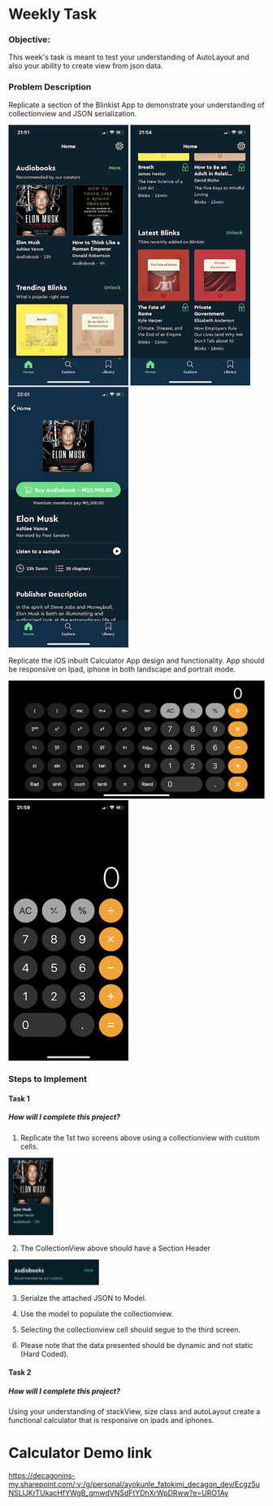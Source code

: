 # Weekly Task 

 
### Objective: 

This week's task is meant to test your understanding of AutoLayout and also your ability to create view from json data. 

 
### Problem Description 

Replicate a section of the Blinkist App to demonstrate your understanding of collectionview and JSON serialization.  

![](assets/section1_2.png) ![](assets/section1_1.png) ![](assets/section1_3.png)

Replicate the iOS inbuilt Calculator App design and functionality. App should be responsive on Ipad, iphone in both landscape and portrait mode. 

![](assets/calcLandscape.png) ![](assets/calcportrait.png)

### Steps to Implement  

#### Task 1  

##### How will I complete this project? 

1. Replicate the 1st two screens above using a collectionview with custom cells. 

![](assets/elonmuskcard.png)

2. The CollectionView above should have a Section Header  

![](assets/Audiobooks.png)

3. Serialze  the attached JSON to Model. 

4. Use the model to populate the collectionview.  

5. Selecting the collectionview cell should segue to the third screen. 

6. Please note that the data presented should be dynamic and not static (Hard Coded). 

 

#### Task 2 

##### How will I complete this project? 
 
Using your understanding of stackView, size class and autoLayout create a functional calculator that is responsive on ipads and iphones. 

 
 # Calculator Demo link
 https://decagonins-my.sharepoint.com/:v:/g/personal/ayokunle_fatokimi_decagon_dev/Ecgz5uNSLlJKrTUkacHfYWgB_gmwdVNSdFtYDhXrWpDRww?e=URO1Ay
 

